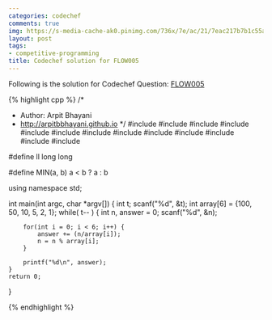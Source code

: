 ```yaml
---
categories: codechef
comments: true
img: https://s-media-cache-ak0.pinimg.com/736x/7e/ac/21/7eac217b7b1c55ab7fd56758e4e181be.jpg
layout: post
tags:
- competitive-programming
title: Codechef solution for FLOW005
---
```


Following is the solution for Codechef Question: [FLOW005](https://www.codechef.com/problems/FLOW005)

{% highlight cpp %}
/*
 *  Author: Arpit Bhayani
 *  http://arpitbbhayani.github.io
 */
#include <cmath>
#include <cstdio>
#include <cstdlib>
#include <climits>
#include <deque>
#include <iostream>
#include <list>
#include <limits>
#include <map>
#include <queue>
#include <set>
#include <stack>
#include <vector>

#define ll long long

#define MIN(a, b) a < b ? a : b

using namespace std;

int main(int argc, char *argv[]) {
    int t;
    scanf("%d", &t);
    int array[6] = {100, 50, 10, 5, 2, 1};
    while( t-- ) {
        int n, answer = 0;
        scanf("%d", &n);

        for(int i = 0; i < 6; i++) {
            answer += (n/array[i]);
            n = n % array[i];
        }

        printf("%d\n", answer);
    }
    return 0;
}

{% endhighlight %}
